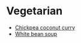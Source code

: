 # Vegetarian

- [Chickpea coconut curry](../recipes/chickpea-coconut-curry.md)
- [White bean soup](../recipes/white-bean-soup.md)